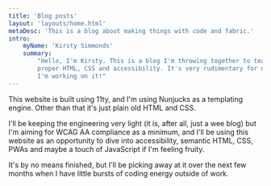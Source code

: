 ```yaml
---
title: 'Blog posts'
layout: 'layouts/home.html'
metaDesc: 'This is a blog about making things with code and fabric.'
intro:
    myName: 'Kirsty Simmonds'
    summary:
        "Hello, I'm Kirsty. This is a blog I'm throwing together to teach myself
        proper HTML, CSS and accessibility. It's very rudimentary for now but
        I'm working on it!"
---
```


This website is built using 11ty, and I'm using Nunjucks as a templating engine. Other than that it's just plain old HTML and CSS.

I'll be keeping the engineering very light (it is, after all, just a wee blog) but I'm aiming for WCAG AA compliance as a minimum, and I'll be using this website as an opportunity to dive into accessibility, semantic HTML, CSS, PWAs and maybe a touch of JavaScript if I'm feeling fruity.

It's by no means finished, but I'll be picking away at it over the next few months when I have little bursts of coding energy outside of work.
